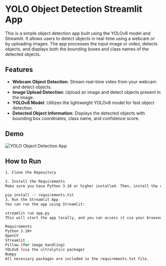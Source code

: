 # YOLO Object Detection Streamlit App

This is a simple object detection app built using the YOLOv8 model and Streamlit. It allows users to detect objects in real-time using a webcam or by uploading images. The app processes the input image or video, detects objects, and displays both the bounding boxes and class names of the detected objects.

## Features
- **Webcam Object Detection**: Stream real-time video from your webcam and detect objects.
- **Image Upload Detection**: Upload an image and detect objects present in the image.
- **YOLOv8 Model**: Utilizes the lightweight YOLOv8 model for fast object detection.
- **Detected Object Information**: Displays the detected objects with bounding box coordinates, class name, and confidence score.

## Demo
![YOLO Object Detection App](demo_screenshot.png)

## How to Run
```bash
1. Clone the Repository

2. Install the Requirements
Make sure you have Python 3.10 or higher installed. Then, install the required Python packages by running:

pip install -r requirements.txt
3. Run the Streamlit App
You can run the app using Streamlit:

streamlit run app.py
This will start the app locally, and you can access it via your browser at http://localhost:8501.

Requirements
Python 3.10+
OpenCV
Streamlit
Pillow (for image handling)
YOLOv8 (via the ultralytics package)
Numpy
All necessary packages are included in the requirements.txt file.
